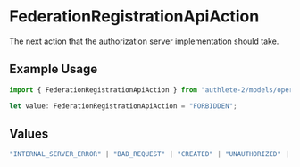 # FederationRegistrationApiAction

The next action that the authorization server implementation should take.

## Example Usage

```typescript
import { FederationRegistrationApiAction } from "authlete-2/models/operations";

let value: FederationRegistrationApiAction = "FORBIDDEN";
```

## Values

```typescript
"INTERNAL_SERVER_ERROR" | "BAD_REQUEST" | "CREATED" | "UNAUTHORIZED" | "FORBIDDEN" | "JSON" | "JWT" | "OK"
```